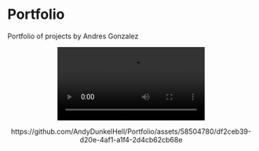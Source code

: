 # Portfolio
Portfolio of projects by Andres Gonzalez


<p align="center">
  <video src="https://github.com/AndyDunkelHell/Portfolio/blob/main/OtherProjects/Media/SmallTeaser_tiny.mp4" alt="Hand Final preview"/>
</p>


<p align="center">
https://github.com/AndyDunkelHell/Portfolio/assets/58504780/df2ceb39-d20e-4af1-a1f4-2d4cb62cb68e
</p>